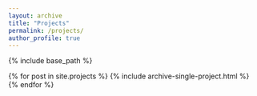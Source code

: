 ```yaml
---
layout: archive
title: "Projects"
permalink: /projects/
author_profile: true
---
```


{% include base_path %}


{% for post in site.projects %}
  {% include archive-single-project.html %}
{% endfor %}

